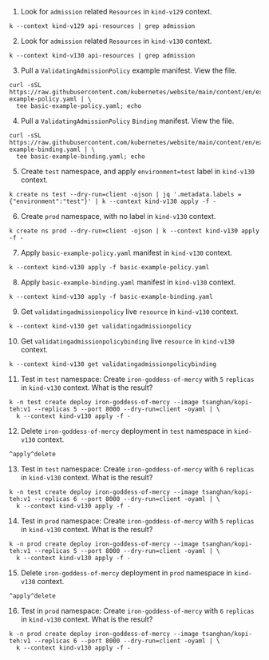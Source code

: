 1. Look for `admission` related `Resources` in `kind-v129` context.
```
k --context kind-v129 api-resources | grep admission
```
2. Look for `admission` related `Resources` in `kind-v130` context.
```
k --context kind-v130 api-resources | grep admission
```
3. Pull a `ValidatingAdmissionPolicy` example manifest. View the file.
```
curl -sSL https://raw.githubusercontent.com/kubernetes/website/main/content/en/examples/validatingadmissionpolicy/basic-example-policy.yaml | \
  tee basic-example-policy.yaml; echo
```
4. Pull a `ValidatingAdmissionPolicy` `Binding` manifest. View the file.
```
curl -sSL https://raw.githubusercontent.com/kubernetes/website/main/content/en/examples/validatingadmissionpolicy/basic-example-binding.yaml | \
  tee basic-example-binding.yaml; echo
```
5. Create `test` namespace, and apply `environment=test` label in `kind-v130` context.
```
k create ns test --dry-run=client -ojson | jq '.metadata.labels = {"environment":"test"}' | k --context kind-v130 apply -f -
```
6. Create `prod` namespace, with no label in `kind-v130` context.
```
k create ns prod --dry-run=client -ojson | k --context kind-v130 apply -f -
```
7. Apply `basic-example-policy.yaml` manifest in `kind-v130` context.
```
k --context kind-v130 apply -f basic-example-policy.yaml
```
8. Apply `basic-example-binding.yaml` manifest in `kind-v130` context.
```
k --context kind-v130 apply -f basic-example-binding.yaml
```
9. Get `validatingadmissionpolicy` live `resource` in `kind-v130` context.
```
k --context kind-v130 get validatingadmissionpolicy
```
10. Get `validatingadmissionpolicybinding` live `resource` in `kind-v130` context.
```
k --context kind-v130 get validatingadmissionpolicybinding
```
11. Test in `test` namespace: Create `iron-goddess-of-mercy` with `5` `replicas` in `kind-v130` context. What is the result?
```
k -n test create deploy iron-goddess-of-mercy --image tsanghan/kopi-teh:v1 --replicas 5 --port 8000 --dry-run=client -oyaml | \
  k --context kind-v130 apply -f -
```
12. Delete `iron-goddess-of-mercy` deployment in `test` namespace in `kind-v130` context.
```
^apply^delete
```
13. Test in `test` namespace: Create `iron-goddess-of-mercy` with `6` `replicas` in `kind-v130` context. What is the result?
```
k -n test create deploy iron-goddess-of-mercy --image tsanghan/kopi-teh:v1 --replicas 6 --port 8000 --dry-run=client -oyaml | \
  k --context kind-v130 apply -f -
```
14. Test in `prod` namespace: Create `iron-goddess-of-mercy` with `5` `replicas` in `kind-v130` context. What is the result?
```
k -n prod create deploy iron-goddess-of-mercy --image tsanghan/kopi-teh:v1 --replicas 5 --port 8000 --dry-run=client -oyaml | \
  k --context kind-v130 apply -f -
```
15. Delete `iron-goddess-of-mercy` deployment in `prod` namespace in `kind-v130` context.
```
^apply^delete
```
16. Test in `prod` namespace: Create `iron-goddess-of-mercy` with `6` `replicas` in `kind-v130` context. What is the result?
```
k -n prod create deploy iron-goddess-of-mercy --image tsanghan/kopi-teh:v1 --replicas 6 --port 8000 --dry-run=client -oyaml | \
  k --context kind-v130 apply -f -
```